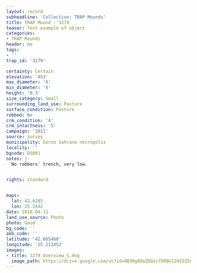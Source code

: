 ```yaml
---
layout: record
subheadline: 'Collection: TRAP Mounds'
title: TRAP Mound - 3279
teaser: Test example of object
categories:
- TRAP Mounds
header: no
tags:
- ''
trap_id: '3279'

certainty: Certain
elevation: '453'
max_diameter: '6'
min_diameter: '6'
height: '0.3'
size_category: Small
surrounding_land_use: Pasture
surface_condition: Pasture
robbed: No
crm_condition: '4'
crm_intactness: '5'
campaign: '2011'
source: Survey
municipality: Gorno Sahrane necropolis
locality: ''
bgcode: DS001
notes: |-
  No robbers' trench, very low.


rights: standard


maps:
  lat: 42.6285
  lon: 25.2442
date: 2018-04-11
land_use_source: Photo
photo: Good
bg_code: ''
akb_code: ''
latitude: '42.665468'
longitude: '25.213453'
images:
- title: 3279_Overview_S.dng
  image_path: https://drive.google.com/uc?id=0B3Rg88wZDQscTDRBU1Z4V2Z5eHc
---
```

